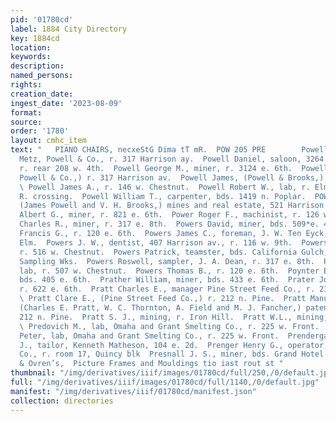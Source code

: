 ```yaml
---
pid: '01780cd'
label: 1884 City Directory
key: 1884cd
location: 
keywords: 
description: 
named_persons: 
rights: 
creation_date: 
ingest_date: '2023-08-09'
format: 
source: 
order: '1780'
layout: cmhc_item
text: "   PIANO CHAIRS, necxeStG Dima tT mR.  POW 205 PRE        Powell Adolph, bkkpr,
  Metz, Powell & Co., r. 317 Harrison ay.  Powell Daniel, saloon, 3264 Harrison av.,
  r. rear 208 w. 4th.  Powell George M., miner, r. 3124 e. 6th.  Powell Herman, (Metz,
  Powell & Co.,) r. 317 Harrison av.  Powell James, (Powell & Brooks,) r. 127 e. 9th.
  \ Powell James A., r. 146 w. Chestnut.  Powell Robert W., lab, r. Elm, west of R.
  R. crossing.  Powell William T., carpenter, bds. 1419 n. Poplar.  POWELL & BROOKS,
  (James Powell and V. H. Brooks,) mines and real estate, 521 Harrison av.  Power
  Albert G., miner, r. 821 e. 6th.  Power Roger F., machinist, r. 126 w. Gth.  Powers
  Charles R., miner, r. 317 e. 8th.  Powers David, miner, bds. 509*e. 4th.  Powers
  Francis G., r. 120 e. 6th.  Powers James C., foreman, J. W. Ten Eyck, r. 406 w.
  Elm.  Powers J. W., dentist, 407 Harrison av., r. 116 w. 9th.  Powers Matthew, teamster,
  r. 516 w. Chestnut.  Powers Patrick, teamster, bds. California Gulch, nr. Lake Co.
  Sampling Wks.  Powers Roswell, sampler, J. A. Dean, r. 317 e. 8th.  Powers Thomas,
  lab, r. 507 w. Chestnut.  Powers Thomas B., r. 120 e. 6th.  Poynter Edward A., miner,
  bds. 405 e. 6th.  Prather William, miner, bds. 433 e. 6th.  Prater John, miner,
  r. 622 e. 6th.  Pratt Charles E., manager Pine Street Feed Co., r. 212 n. Pine.
  \ Pratt Clare E., (Pine Street Feed Co.,) r. 212 n. Pine.  Pratt Manufacturing Co.,
  (Charles E. Pratt, W. C. Thornton, A. Field and M. J. Fancher,) patent medicines,
  212 n. Pine.  Pratt S. J., mining, r. Iron Hill.  Pratt W.L., mining, r. Tron Hill.
  \ Predovich M., lab, Omaha and Grant Smelting Co., r. 225 w. Front. .  Predovich
  Peter, lab, Omaha and Grant Smelting Co., r. 225 w. Front.  Prendergast William
  J., tailor, Kenneth Matheson, 104 e. 2d.  Prenger Henry G., operator, Telephone
  Co., r. room 17, Quincy blk  Presnall J. S., miner, bds. Grand Hotel.  At Oleson
  & Ovren’s,  Picture Frames and Mouldings tio iast rout st "
thumbnail: "/img/derivatives/iiif/images/01780cd/full/250,/0/default.jpg"
full: "/img/derivatives/iiif/images/01780cd/full/1140,/0/default.jpg"
manifest: "/img/derivatives/iiif/01780cd/manifest.json"
collection: directories
---
```

